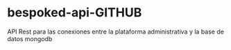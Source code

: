 # bespoked-api-GITHUB
API Rest para las conexiones entre la plataforma administrativa y la base de datos mongodb
